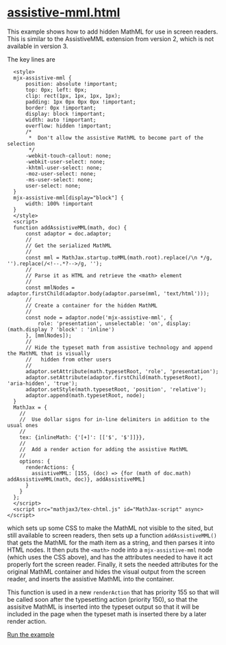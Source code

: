 # [assistive-mml.html](https://mathjax.github.io/mj3-demos/tex-assistive.html)

This example shows how to add hidden MathML for use in screen readers.  This is similar to the AssistiveMML extension from version 2, which is not available in version 3.

The key lines are

```
  <style>
  mjx-assistive-mml {
      position: absolute !important;
      top: 0px; left: 0px;
      clip: rect(1px, 1px, 1px, 1px);
      padding: 1px 0px 0px 0px !important;
      border: 0px !important;
      display: block !important;
      width: auto !important;
      overflow: hidden !important;
      /*
       *  Don't allow the assistive MathML to become part of the selection
       */
      -webkit-touch-callout: none;
      -webkit-user-select: none;
      -khtml-user-select: none;
      -moz-user-select: none;
      -ms-user-select: none;
      user-select: none;
  }
  mjx-assistive-mml[display="block"] {
      width: 100% !important
  }
  </style>
  <script>
  function addAssistiveMML(math, doc) {
      const adaptor = doc.adaptor;
      //
      // Get the serialized MathML
      //
      const mml = MathJax.startup.toMML(math.root).replace(/\n */g, '').replace(/<!--.*?-->/g, '');
      //
      // Parse it as HTML and retrieve the <math> element
      //
      const mmlNodes = adaptor.firstChild(adaptor.body(adaptor.parse(mml, 'text/html')));
      //
      // Create a container for the hidden MathML
      //
      const node = adaptor.node('mjx-assistive-mml', {
          role: 'presentation', unselectable: 'on', display: (math.display ? 'block' : 'inline')
      }, [mmlNodes]);
      //
      // Hide the typeset math from assistive technology and append the MathML that is visually 
      //   hidden from other users
      //
      adaptor.setAttribute(math.typesetRoot, 'role', 'presentation');
      adaptor.setAttribute(adaptor.firstChild(math.typesetRoot), 'aria-hidden', 'true');
      adaptor.setStyle(math.typesetRoot, 'position', 'relative');
      adaptor.append(math.typesetRoot, node);
  }
  MathJax = {
    //
    //  Use dollar signs for in-line delimiters in addition to the usual ones
    //
    tex: {inlineMath: {'[+]': [['$', '$']]}},
    //
    //  Add a render action for adding the assistive MathML
    //
    options: {
      renderActions: {
        assistiveMML: [155, (doc) => {for (math of doc.math) addAssistiveMML(math, doc)}, addAssistiveMML]
      }
    }
  };
  </script>
  <script src="mathjax3/tex-chtml.js" id="MathJax-script" async></script>
```

which sets up some CSS to make the MathML not visible to the sited, but still available to screen readers, then sets up a function `addAssistiveMML()` that gets the MathML for the math item as a string, and then parses it into HTML nodes.  It then puts the `<math>` node into a `mjx-assistive-mml` node (which uses the CSS above), and has the attributes needed to have it act properly fort the screen reader.  Finally, it sets the needed attributes for the original MathML container and hides the visual output from the screen reader, and inserts the assistive MathML into the container.

This function is used in a new `renderAction` that has priority 155 so that will be called soon after the typesetting action (priority 150), so that the assisitve MathML is inserted into the typeset output so that it will be included in the page when the typeset math is inserted there by a later render action.

[Run the example](https://mathjax.github.io/mj3-demos/assistive-mml.html)
